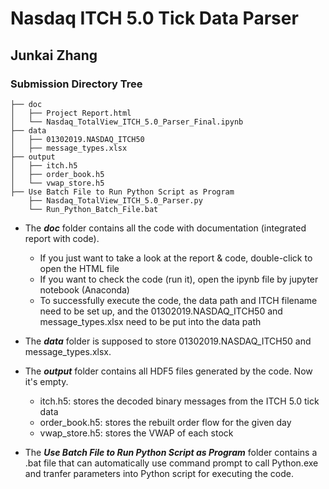 # Nasdaq ITCH 5.0 Tick Data Parser

## Junkai Zhang

### Submission Directory Tree

```
├── doc
│   ├── Project Report.html
│   └── Nasdaq_TotalView_ITCH_5.0_Parser_Final.ipynb
├── data
│   ├── 01302019.NASDAQ_ITCH50
│   ├── message_types.xlsx
├── output
│   ├── itch.h5
│   ├── order_book.h5
│   └── vwap_store.h5
├── Use Batch File to Run Python Script as Program    
    ├── Nasdaq_TotalView_ITCH_5.0_Parser.py
    └── Run_Python_Batch_File.bat
```

- The _**doc**_ folder contains all the code with documentation (integrated report with code).
  - If you just want to take a look at the report & code, double-click to open the HTML file
  - If you want to check the code (run it), open the ipynb file by jupyter notebook (Anaconda)
   - To successfully execute the code, the data path and ITCH filename need to be set up, and the 01302019.NASDAQ_ITCH50 and message_types.xlsx need to be put into the data path
   
- The _**data**_ folder is supposed to store 01302019.NASDAQ_ITCH50 and message_types.xlsx. 

- The _**output**_ folder contains all HDF5 files generated by the code. Now it's empty.
  - itch.h5: stores the decoded binary messages from the ITCH 5.0 tick data
  - order_book.h5: stores the rebuilt order flow for the given day
  - vwap_store.h5: stores the VWAP of each stock

- The _**Use Batch File to Run Python Script as Program**_ folder contains a .bat file that can automatically use command prompt to call Python.exe and tranfer parameters into Python script for executing the code. 
